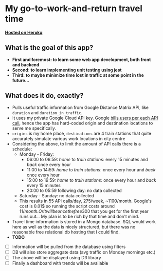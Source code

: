 # My go-to-work-and-return travel time
**[Hosted on Heroku](https://drivetoskm.herokuapp.com/)**

## What is the goal of this app?
- **First and foremost: to learn some web app development, both front and backend**
- **Second: to learn implementing unit testing using jest**
- **Third: to maybe minimize time lost in traffic at some point in the future...**

## What does it do, exactly?
- Pulls useful traffic information from Google Distance Matrix API, like `duration` and `duration_in_traffic`.
- It uses my private Google Cloud API key. Google [bills users per each API call](https://developers.google.com/maps/documentation/distance-matrix/usage-and-billing?hl=pl#distance-matrix-advanced),
hence the app has hard-coded origin and destination locations to serve me specifically.
- `origins` is my home place, `destinations` are 4 train stations that quite accurately simulate various work locations in city centre
- Considering the above, to limit the amount of API calls there is a schedule:
  - Monday - Friday:
    - 06:00 to 09:59: *home* to *train stations*: every 15 minutes and *back* once every hour
    - 11:00 to 14:59: *home* to *train stations*: once every hour and *back* once every hour
    - 15:00 to 19:59: *home* to *train stations*: once every hour and *back* every 15 minutes
    - 20:00 to 05:59 following day: no data collected
  - Saturday - Sunday: no data collected
  - This results in 55 API calls/day, 275/week, ~1100/month. Google's cost is 0.01$ so running the script costs around 11$/month. 
  Or it will be once the free 300$ that you get for the first year runs out... My plan is to be rich by that time and don't mind.
- Travel time information is stored in a Mongo database. SQL would work here as well as the data is nicely structured, but there was no reasonable free relational db hosting that I could find.
- **TODO**
- [ ] Information will be pulled from the database using filters
- [ ] DB will also store aggregate data (avg traffic on Monday mornings etc.)
- [ ] The above will be displayed using D3 library
- [ ] Finally a dashboard with trends will be available
